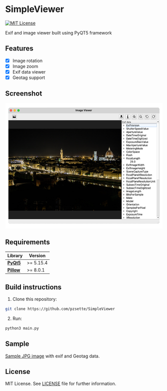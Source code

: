 # SimpleViewer
[![MIT License](https://img.shields.io/badge/License-MIT-blue)](https://opensource.org/licenses/mit-license.php)

Exif and image viewer built using PyQT5 framework 

## Features
- [x] Image rotation
- [x] Image zoom
- [x] Exif data viewer
- [x] Geotag support

## Screenshot
<img src="screenshots/imageviewer.png" height=400/>

## Requirements
Library | Version
------------- | -------------
**[PyQt5](https://pypi.org/project/PyQt5/5.15.1/)**  | >= 5.15.4
**[Pillow](https://pypi.org/project/Pillow/8.0.1/)** | >= 8.0.1 

## Build instructions
1. Clone this repository:
```bash
git clone https://github.com/pzsette/SimpleViewer
```
2. Run:
```bash
python3 main.py
```
## Sample

[Sample JPG image](https://raw.githubusercontent.com/pzsette/SimpleViewer/master/sample/flr.jpg) with exif and Geotag data.

## License
MIT License. See [LICENSE](LICENSE) file for further information.

